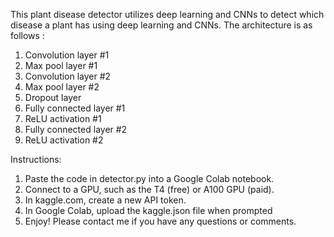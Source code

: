 This plant disease detector utilizes deep learning and CNNs to detect which disease a plant has using deep learning and CNNs. The architecture is as follows : 

  1. Convolution layer #1
  2. Max pool layer #1
  3. Convolution layer #2
  4. Max pool layer #2 
  5. Dropout layer 
  6. Fully connected layer #1 
  7. ReLU activation #1 
  8. Fully connected layer #2 
  9. ReLU activation #2 

Instructions: 

1. Paste the code in detector.py into a Google Colab notebook.
2. Connect to a GPU, such as the T4 (free) or A100 GPU (paid).
3. In kaggle.com, create a new API token.
4. In Google Colab, upload the kaggle.json file when prompted
5. Enjoy! Please contact me if you have any questions or comments.
